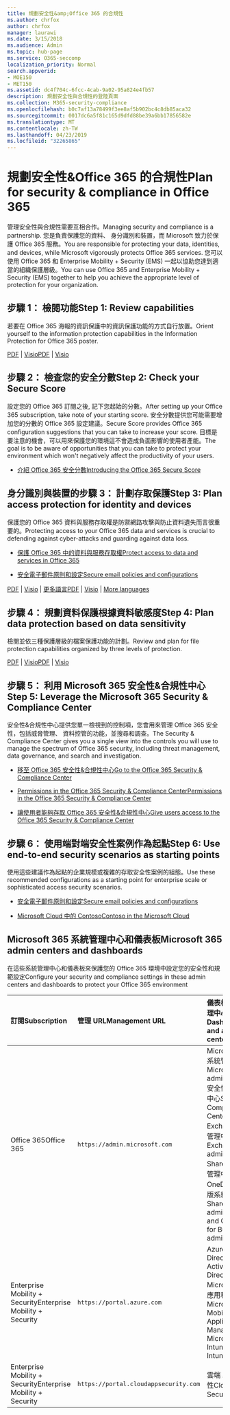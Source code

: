 ```yaml
---
title: 規劃安全性&amp;Office 365 的合規性
ms.author: chrfox
author: chrfox
manager: laurawi
ms.date: 3/15/2018
ms.audience: Admin
ms.topic: hub-page
ms.service: O365-seccomp
localization_priority: Normal
search.appverid:
- MOE150
- MET150
ms.assetid: dc4f704c-6fcc-4cab-9a02-95a824e4fb57
description: 規劃安全性與合規性的登陸頁面
ms.collection: M365-security-compliance
ms.openlocfilehash: b0c7af13a78499f3ee8af5b902bc4c8db85aca32
ms.sourcegitcommit: 0017dc6a5f81c165d9dfd88be39a6bb17856582e
ms.translationtype: MT
ms.contentlocale: zh-TW
ms.lasthandoff: 04/23/2019
ms.locfileid: "32265865"
---
```

# <a name="plan-for-security-amp-compliance-in-office-365"></a><span data-ttu-id="3fbf6-103">規劃安全性&amp;Office 365 的合規性</span><span class="sxs-lookup"><span data-stu-id="3fbf6-103">Plan for security &amp; compliance in Office 365</span></span>

<span data-ttu-id="3fbf6-104">管理安全性與合規性需要互相合作。</span><span class="sxs-lookup"><span data-stu-id="3fbf6-104">Managing security and compliance is a partnership.</span></span> <span data-ttu-id="3fbf6-105">您是負責保護您的資料、 身分識別和裝置，而 Microsoft 致力於保護 Office 365 服務。</span><span class="sxs-lookup"><span data-stu-id="3fbf6-105">You are responsible for protecting your data, identities, and devices, while Microsoft vigorously protects Office 365 services.</span></span> <span data-ttu-id="3fbf6-106">您可以使用 Office 365 和 Enterprise Mobility + Security (EMS) 一起以協助您達到適當的組織保護層級。</span><span class="sxs-lookup"><span data-stu-id="3fbf6-106">You can use Office 365 and Enterprise Mobility + Security (EMS) together to help you achieve the appropriate level of protection for your organization.</span></span>
  
## <a name="step-1-review-capabilities"></a><span data-ttu-id="3fbf6-107">步驟 1： 檢閱功能</span><span class="sxs-lookup"><span data-stu-id="3fbf6-107">Step 1: Review capabilities</span></span>

<span data-ttu-id="3fbf6-108">若要在 Office 365 海報的資訊保護中的資訊保護功能的方式自行放置。</span><span class="sxs-lookup"><span data-stu-id="3fbf6-108">Orient yourself to the information protection capabilities in the Information Protection for Office 365 poster.</span></span> 
  
<span data-ttu-id="3fbf6-109">[PDF](https://download.microsoft.com/download/2/3/D/23D91386-8349-4F7A-9470-FD5AED861F16/MSFT_cloud_architecture_informationprotection.pdf) | [Visio](https://download.microsoft.com/download/2/3/D/23D91386-8349-4F7A-9470-FD5AED861F16/MSFT_cloud_architecture_informationprotection.vsd)</span><span class="sxs-lookup"><span data-stu-id="3fbf6-109">[PDF](https://download.microsoft.com/download/2/3/D/23D91386-8349-4F7A-9470-FD5AED861F16/MSFT_cloud_architecture_informationprotection.pdf) | [Visio](https://download.microsoft.com/download/2/3/D/23D91386-8349-4F7A-9470-FD5AED861F16/MSFT_cloud_architecture_informationprotection.vsd)</span></span>
  
## <a name="step-2-check-your-secure-score"></a><span data-ttu-id="3fbf6-110">步驟 2： 檢查您的安全分數</span><span class="sxs-lookup"><span data-stu-id="3fbf6-110">Step 2: Check your Secure Score</span></span>

<span data-ttu-id="3fbf6-111">設定您的 Office 365 訂閱之後, 記下您起始的分數。</span><span class="sxs-lookup"><span data-stu-id="3fbf6-111">After setting up your Office 365 subscription, take note of your starting score.</span></span> <span data-ttu-id="3fbf6-112">安全分數提供您可能需要增加您的分數的 Office 365 設定建議。</span><span class="sxs-lookup"><span data-stu-id="3fbf6-112">Secure Score provides Office 365 configuration suggestions that you can take to increase your score.</span></span> <span data-ttu-id="3fbf6-113">目標是要注意的機會，可以用來保護您的環境這不會造成負面影響的使用者產能。</span><span class="sxs-lookup"><span data-stu-id="3fbf6-113">The goal is to be aware of opportunities that you can take to protect your environment which won't negatively affect the productivity of your users.</span></span>
  
- [<span data-ttu-id="3fbf6-114">介紹 Office 365 安全分數</span><span class="sxs-lookup"><span data-stu-id="3fbf6-114">Introducing the Office 365 Secure Score</span></span>](office-365-secure-score.md)
    
## <a name="step-3-plan-access-protection-for-identity-and-devices"></a><span data-ttu-id="3fbf6-115">身分識別與裝置的步驟 3： 計劃存取保護</span><span class="sxs-lookup"><span data-stu-id="3fbf6-115">Step 3: Plan access protection for identity and devices</span></span>

<span data-ttu-id="3fbf6-116">保護您的 Office 365 資料與服務存取權是防禦網路攻擊與防止資料遺失而言很重要的。</span><span class="sxs-lookup"><span data-stu-id="3fbf6-116">Protecting access to your Office 365 data and services is crucial to defending against cyber-attacks and guarding against data loss.</span></span>
  
- [<span data-ttu-id="3fbf6-117">保護 Office 365 中的資料與服務存取權</span><span class="sxs-lookup"><span data-stu-id="3fbf6-117">Protect access to data and services in Office 365</span></span>](protect-access-to-data-and-services.md)
    
- [<span data-ttu-id="3fbf6-118">安全電子郵件原則和設定</span><span class="sxs-lookup"><span data-stu-id="3fbf6-118">Secure email policies and configurations</span></span>](https://docs.microsoft.com/microsoft-365/enterprise/secure-email-recommended-policies)
    
<span data-ttu-id="3fbf6-119">[PDF](https://go.microsoft.com/fwlink/p/?linkid=841656) | [Visio](https://go.microsoft.com/fwlink/p/?linkid=841657) | [更多語言](https://www.microsoft.com/download/details.aspx?id=55032)</span><span class="sxs-lookup"><span data-stu-id="3fbf6-119">[PDF](https://go.microsoft.com/fwlink/p/?linkid=841656) | [Visio](https://go.microsoft.com/fwlink/p/?linkid=841657) | [More languages](https://www.microsoft.com/download/details.aspx?id=55032)</span></span>
  
## <a name="step-4-plan-data-protection-based-on-data-sensitivity"></a><span data-ttu-id="3fbf6-120">步驟 4： 規劃資料保護根據資料敏感度</span><span class="sxs-lookup"><span data-stu-id="3fbf6-120">Step 4: Plan data protection based on data sensitivity</span></span>

<span data-ttu-id="3fbf6-121">檢閱並依三種保護層級的檔案保護功能的計劃。</span><span class="sxs-lookup"><span data-stu-id="3fbf6-121">Review and plan for file protection capabilities organized by three levels of protection.</span></span>
  
<span data-ttu-id="3fbf6-122">[PDF](http://download.microsoft.com/download/7/8/9/789645A5-BD10-4541-BC33-F8D1EFF5E911/MSFT_cloud_architecture_O365%20file%20protection.pdf) | [Visio](http://download.microsoft.com/download/7/8/9/789645A5-BD10-4541-BC33-F8D1EFF5E911/MSFT_cloud_architecture_O365%20file%20protection.vsdx)</span><span class="sxs-lookup"><span data-stu-id="3fbf6-122">[PDF](http://download.microsoft.com/download/7/8/9/789645A5-BD10-4541-BC33-F8D1EFF5E911/MSFT_cloud_architecture_O365%20file%20protection.pdf) | [Visio](http://download.microsoft.com/download/7/8/9/789645A5-BD10-4541-BC33-F8D1EFF5E911/MSFT_cloud_architecture_O365%20file%20protection.vsdx)</span></span>
  
## <a name="step-5-leverage-the-microsoft-365-security-amp-compliance-center"></a><span data-ttu-id="3fbf6-123">步驟 5： 利用 Microsoft 365 安全性&amp;合規性中心</span><span class="sxs-lookup"><span data-stu-id="3fbf6-123">Step 5: Leverage the Microsoft 365 Security &amp; Compliance Center</span></span>

<span data-ttu-id="3fbf6-124">安全性&amp;合規性中心提供您單一檢視到的控制項，您會用來管理 Office 365 安全性，包括威脅管理、 資料控管的功能，並搜尋和調查。</span><span class="sxs-lookup"><span data-stu-id="3fbf6-124">The Security &amp; Compliance Center gives you a single view into the controls you will use to manage the spectrum of Office 365 security, including threat management, data governance, and search and investigation.</span></span> 
  
- [<span data-ttu-id="3fbf6-125">移至 Office 365 安全性&amp;合規性中心</span><span class="sxs-lookup"><span data-stu-id="3fbf6-125">Go to the Office 365 Security &amp; Compliance Center</span></span>](go-to-the-securitycompliance-center.md)
    
- [<span data-ttu-id="3fbf6-126">Permissions in the Office 365 Security &amp; Compliance Center</span><span class="sxs-lookup"><span data-stu-id="3fbf6-126">Permissions in the Office 365 Security &amp; Compliance Center</span></span>](permissions-in-the-security-and-compliance-center.md)
    
- [<span data-ttu-id="3fbf6-127">讓使用者能夠存取 Office 365 安全性&amp;合規性中心</span><span class="sxs-lookup"><span data-stu-id="3fbf6-127">Give users access to the Office 365 Security &amp; Compliance Center</span></span>](grant-access-to-the-security-and-compliance-center.md)
    
## <a name="step-6-use-end-to-end-security-scenarios-as-starting-points"></a><span data-ttu-id="3fbf6-128">步驟 6： 使用端對端安全性案例作為起點</span><span class="sxs-lookup"><span data-stu-id="3fbf6-128">Step 6: Use end-to-end security scenarios as starting points</span></span>

<span data-ttu-id="3fbf6-129">使用這些建議作為起點的企業規模或複雜的存取安全性案例的組態。</span><span class="sxs-lookup"><span data-stu-id="3fbf6-129">Use these recommended configurations as a starting point for enterprise scale or sophisticated access security scenarios.</span></span>
  
- [<span data-ttu-id="3fbf6-130">安全電子郵件原則和設定</span><span class="sxs-lookup"><span data-stu-id="3fbf6-130">Secure email policies and configurations</span></span>](https://docs.microsoft.com/microsoft-365/enterprise/secure-email-recommended-policies)
    
- [<span data-ttu-id="3fbf6-131">Microsoft Cloud 中的 Contoso</span><span class="sxs-lookup"><span data-stu-id="3fbf6-131">Contoso in the Microsoft Cloud</span></span>](http://aka.ms/cloudarchcontoso)
    
## <a name="microsoft-365-admin-centers-and-dashboards"></a><span data-ttu-id="3fbf6-132">Microsoft 365 系統管理中心和儀表板</span><span class="sxs-lookup"><span data-stu-id="3fbf6-132">Microsoft 365 admin centers and dashboards</span></span>

<span data-ttu-id="3fbf6-133">在這些系統管理中心和儀表板來保護您的 Office 365 環境中設定您的安全性和規範設定</span><span class="sxs-lookup"><span data-stu-id="3fbf6-133">Configure your security and compliance settings in these admin centers and dashboards to protect your Office 365 environment</span></span>
  
|<span data-ttu-id="3fbf6-134">**訂閱**</span><span class="sxs-lookup"><span data-stu-id="3fbf6-134">**Subscription**</span></span>|<span data-ttu-id="3fbf6-135">**管理 URL**</span><span class="sxs-lookup"><span data-stu-id="3fbf6-135">**Management URL**</span></span>|<span data-ttu-id="3fbf6-136">**儀表板和系統管理中心**</span><span class="sxs-lookup"><span data-stu-id="3fbf6-136">**Dashboards and admin centers**</span></span>|
|:-----|:-----|:-----|
|<span data-ttu-id="3fbf6-137">Office 365</span><span class="sxs-lookup"><span data-stu-id="3fbf6-137">Office 365</span></span>  <br/> |`https://admin.microsoft.com`  <br/> | <span data-ttu-id="3fbf6-138">Microsoft 365 系統管理中心</span><span class="sxs-lookup"><span data-stu-id="3fbf6-138">Microsoft 365 admin center</span></span>  <br/>  <span data-ttu-id="3fbf6-139">安全性&amp;合規性中心</span><span class="sxs-lookup"><span data-stu-id="3fbf6-139">Security &amp; Compliance Center</span></span>  <br/>  <span data-ttu-id="3fbf6-140">Exchange 系統管理中心</span><span class="sxs-lookup"><span data-stu-id="3fbf6-140">Exchange admin center</span></span>  <br/>  <span data-ttu-id="3fbf6-141">SharePoint 系統管理中心和 OneDrive 商務版系統管理中心</span><span class="sxs-lookup"><span data-stu-id="3fbf6-141">SharePoint admin center and OneDrive for Business admin center</span></span>  <br/> |
|<span data-ttu-id="3fbf6-142">Enterprise Mobility + Security</span><span class="sxs-lookup"><span data-stu-id="3fbf6-142">Enterprise Mobility + Security</span></span>  <br/> |`https://portal.azure.com`  <br/> | <span data-ttu-id="3fbf6-143">Azure Active Directory</span><span class="sxs-lookup"><span data-stu-id="3fbf6-143">Azure Active Directory</span></span>  <br/>  <span data-ttu-id="3fbf6-144">Microsoft 行動應用程式管理</span><span class="sxs-lookup"><span data-stu-id="3fbf6-144">Microsoft Mobile Application Management</span></span>  <br/>  <span data-ttu-id="3fbf6-145">Microsoft Intune</span><span class="sxs-lookup"><span data-stu-id="3fbf6-145">Microsoft Intune</span></span>  <br/> |
|<span data-ttu-id="3fbf6-146">Enterprise Mobility + Security</span><span class="sxs-lookup"><span data-stu-id="3fbf6-146">Enterprise Mobility + Security</span></span>  <br/> |`https://portal.cloudappsecurity.com`  <br/> | <span data-ttu-id="3fbf6-147">雲端 App 安全性</span><span class="sxs-lookup"><span data-stu-id="3fbf6-147">Cloud App Security</span></span>  <br/> |
   

